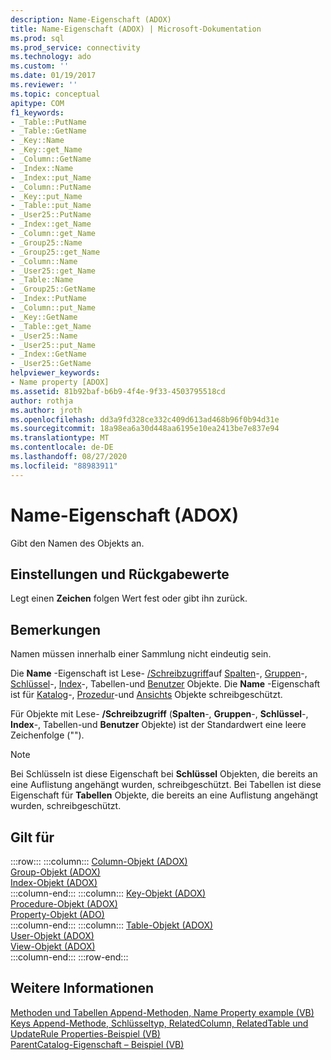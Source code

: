 ```yaml
---
description: Name-Eigenschaft (ADOX)
title: Name-Eigenschaft (ADOX) | Microsoft-Dokumentation
ms.prod: sql
ms.prod_service: connectivity
ms.technology: ado
ms.custom: ''
ms.date: 01/19/2017
ms.reviewer: ''
ms.topic: conceptual
apitype: COM
f1_keywords:
- _Table::PutName
- _Table::GetName
- _Key::Name
- _Key::get_Name
- _Column::GetName
- _Index::Name
- _Index::put_Name
- _Column::PutName
- _Key::put_Name
- _Table::put_Name
- _User25::PutName
- _Index::get_Name
- _Column::get_Name
- _Group25::Name
- _Group25::get_Name
- _Column::Name
- _User25::get_Name
- _Table::Name
- _Group25::GetName
- _Index::PutName
- _Column::put_Name
- _Key::GetName
- _Table::get_Name
- _User25::Name
- _User25::put_Name
- _Index::GetName
- _User25::GetName
helpviewer_keywords:
- Name property [ADOX]
ms.assetid: 81b92baf-b6b9-4f4e-9f33-4503795518cd
author: rothja
ms.author: jroth
ms.openlocfilehash: dd3a9fd328ce332c409d613ad468b96f0b94d31e
ms.sourcegitcommit: 18a98ea6a30d448aa6195e10ea2413be7e837e94
ms.translationtype: MT
ms.contentlocale: de-DE
ms.lasthandoff: 08/27/2020
ms.locfileid: "88983911"
---
```

# <a name="name-property-adox"></a>Name-Eigenschaft (ADOX)
Gibt den Namen des Objekts an.  
  
## <a name="settings-and-return-values"></a>Einstellungen und Rückgabewerte  
 Legt einen **Zeichen** folgen Wert fest oder gibt ihn zurück.  
  
## <a name="remarks"></a>Bemerkungen  
 Namen müssen innerhalb einer Sammlung nicht eindeutig sein.  
  
 Die **Name** -Eigenschaft ist Lese- [/Schreibzugriff](./table-object-adox.md)auf [Spalten](./column-object-adox.md)-, [Gruppen](./group-object-adox.md)-, [Schlüssel](./key-object-adox.md)-, [Index](./index-object-adox.md)-, Tabellen-und [Benutzer](./user-object-adox.md) Objekte. Die **Name** -Eigenschaft ist für [Katalog](./catalog-object-adox.md)-, [Prozedur](./procedure-object-adox.md)-und [Ansichts](./view-object-adox.md) Objekte schreibgeschützt.  
  
 Für Objekte mit Lese- **/Schreibzugriff** (**Spalten**-, **Gruppen**-, **Schlüssel**-, **Index**-, Tabellen-und **Benutzer** Objekte) ist der Standardwert eine leere Zeichenfolge ("").  
  
> [!NOTE]
>  Bei Schlüsseln ist diese Eigenschaft bei **Schlüssel** Objekten, die bereits an eine Auflistung angehängt wurden, schreibgeschützt. Bei Tabellen ist diese Eigenschaft für **Tabellen** Objekte, die bereits an eine Auflistung angehängt wurden, schreibgeschützt.  
  
## <a name="applies-to"></a>Gilt für  

:::row:::
    :::column:::
        [Column-Objekt (ADOX)](./column-object-adox.md)  
        [Group-Objekt (ADOX)](./group-object-adox.md)  
        [Index-Objekt (ADOX)](./index-object-adox.md)  
    :::column-end:::
    :::column:::
        [Key-Objekt (ADOX)](./key-object-adox.md)  
        [Procedure-Objekt (ADOX)](./procedure-object-adox.md)  
        [Property-Objekt (ADO)](../ado-api/property-object-ado.md)  
    :::column-end:::
    :::column:::
        [Table-Objekt (ADOX)](./table-object-adox.md)  
        [User-Objekt (ADOX)](./user-object-adox.md)  
        [View-Objekt (ADOX)](./view-object-adox.md)  
    :::column-end:::
:::row-end:::

## <a name="see-also"></a>Weitere Informationen  
 [Methoden und Tabellen Append-Methoden, Name Property example (VB)](./columns-and-tables-append-methods-name-property-example-vb.md)   
 [Keys Append-Methode, Schlüsseltyp, RelatedColumn, RelatedTable und UpdateRule Properties-Beispiel (VB)](./keys-append-method-key-type-relatedcolumn-relatedtable-example-vb.md)   
 [ParentCatalog-Eigenschaft – Beispiel (VB)](./parentcatalog-property-example-vb.md)